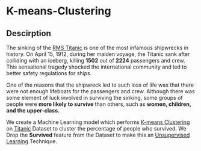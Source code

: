 # K-means-Clustering

## Descirption

The sinking of the [RMS Titanic](https://en.wikipedia.org/wiki/RMS_Titanic) is one of the most infamous shipwrecks in history.  On April 15, 1912, during her maiden voyage, the Titanic sank after colliding with an iceberg, killing **1502** out of **2224** passengers and crew. This sensational tragedy shocked the international community and led to better safety regulations for ships.


One of the reasons that the shipwreck led to such loss of life was that there were not enough lifeboats for the passengers and crew. Although there was some element of luck involved in surviving the sinking, some groups of people were **more likely to survive** than others, such as **women, children, and the upper-class.**

We create a Machine Learning model which performs [K-means Clustering](https://www.datascience.com/blog/k-means-clustering) on [Titanic](https://www.kaggle.com/c/titanic/data) Dataset to cluster the percentage of people who survived. We Drop the **Survived** feature from the Dataset to make this an [Unsupervised Learning](https://en.wikipedia.org/wiki/Unsupervised_learning) Technique.
